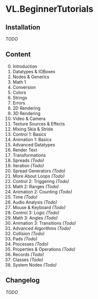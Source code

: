 # VL.BeginnerTutorials

## Installation
*TODO*

## Content
0. Introduction
1. Datatypes & IOBoxes
2. Nodes & Generics
3. Math 1
4. Conversion
5. Colors
6. Strings
7. Errors
8. 2D Rendering
9. 3D Rendering
10. Video & Camera
11. Texture Sources & Effects
12. Mixing Skia & Stride
13. Control 1: Basics
14. Animation 1: Basics
15. Advanced Datatypes
16. Render Text
17. Transformations
18. Spreads *(Todo)*
19. Iteration *(Todo)*
20. Spread Generators *(Todo)*
21. More About Loops *(Todo)*
22. Control 2: Triggering *(Todo)*
23. Math 2: Ranges *(Todo)*
24. Animation 2: Counting *(Todo)*
25. Time *(Todo)*
26. Audio Analysis *(Todo)*
27. Mouse & Keyboard *(Todo)*
28. Control 3: Logic *(Todo)*
29. Math 3: Angles *(Todo)*
30. Animation 3: Transitions *(Todo)*
31. Advanced Algorithms *(Todo)*
32. Collision *(Todo)*
33. Pads *(Todo)*
34. Processes *(Todo)*
35. Properties & Operations *(Todo)*
36. Records *(Todo)*
37. Classes *(Todo)*
38. System Nodes *(Todo)*


## Changelog
*TODO*
